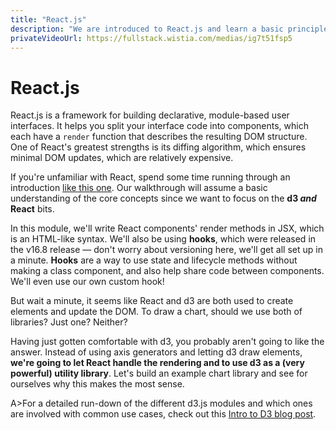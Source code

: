 ```yaml
---
title: "React.js"
description: "We are introduced to React.js and learn a basic principle for combining d3 + React."
privateVideoUrl: https://fullstack.wistia.com/medias/ig7t51fsp5
---
```


# React.js

React.js is a framework for building declarative, module-based user interfaces. It helps you split your interface code into components, which each have a `render` function that describes the resulting DOM structure. One of React's greatest strengths is its diffing algorithm, which ensures minimal DOM updates, which are relatively expensive.

If you're unfamiliar with React, spend some time running through an introduction [like this one](https://reactjs.org/docs/hello-world.html). Our walkthrough will assume a basic understanding of the core concepts since we want to focus on the **d3 _and_ React** bits.

In this module, we'll write React components' render methods in JSX, which is an HTML-like syntax. We'll also be using **hooks**, which were released in the v16.8 release — don't worry about versioning here, we'll get all set up in a minute. **Hooks** are a way to use state and lifecycle methods without making a class component, and also help share code between components. We'll even use our own custom hook!

But wait a minute, it seems like React and d3 are both used to create elements and update the DOM. To draw a chart, should we use both of libraries? Just one? Neither?

Having just gotten comfortable with d3, you probably aren't going to like the answer. Instead of using axis generators and letting d3 draw elements, **we're going to let React handle the rendering and to use d3 as a (very powerful) utility library**. Let's build an example chart library and see for ourselves why this makes the most sense.

A>For a detailed run-down of the different d3.js modules and which ones are involved with common use cases, check out this [Intro to D3 blog post](https://wattenberger.com/blog/d3).